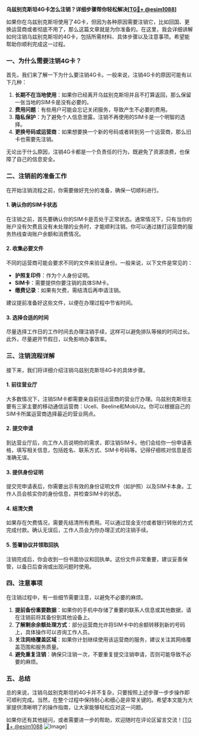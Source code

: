 **乌兹别克斯坦4G卡怎么注销？详细步骤帮你轻松解决[[TG💪+ @esim1088](https://t.me/s/esim1088)]**

如果你在乌兹别克斯坦使用了4G卡，但因为各种原因需要注销它，比如回国、更换运营商或者彻底不用了，那么这篇文章就是为你准备的。在这里，我会详细讲解如何注销乌兹别克斯坦的4G卡，包括所需材料、具体步骤以及注意事项。希望能帮助你顺利完成这一过程。

### 一、为什么需要注销4G卡？

首先，我们来了解一下为什么要注销4G卡。一般来说，注销4G卡的原因可能有以下几种：

1. **长期不在当地使用**：如果你已经离开乌兹别克斯坦并且不打算返回，那么保留一张当地的SIM卡是没有必要的。
2. **费用问题**：有些用户可能会忘记关闭服务，导致产生不必要的费用。
3. **隐私保护**：为了避免个人信息泄露，注销不再使用的SIM卡是一个明智的选择。
4. **更换号码或运营商**：如果想要换一个新的号码或者转到另一个运营商，那么旧卡也需要先注销。

无论出于什么原因，注销4G卡都是一个负责任的行为，既避免了资源浪费，也保障了自己的信息安全。

### 二、注销前的准备工作

在开始注销流程之前，你需要做好充分的准备，确保一切顺利进行。

#### 1. 确认你的SIM卡状态
在注销之前，首先要确认你的SIM卡是否处于正常状态。通常情况下，只有当你的账户没有欠费且没有未处理的业务时，才能顺利注销。你可以通过拨打运营商的服务热线查询账户余额和消费情况。

#### 2. 收集必要文件
不同的运营商可能会要求不同的文件来验证身份。一般来说，以下文件是常见的：

- **护照复印件**：作为个人身份证明。
- **SIM卡**：需要提供你要注销的具体SIM卡。
- **缴费记录**：如果有欠费，需结清后再申请注销。

建议提前准备好这些文件，以便在办理过程中节省时间。

#### 3. 选择合适的时间
尽量选择工作日的工作时间去办理注销手续，这样可以避免排队等候的时间过长。此外，尽量避开节假日，以免影响办事效率。

### 三、注销流程详解

接下来，我们将详细介绍注销乌兹别克斯坦4G卡的具体步骤。

#### 1. 前往营业厅
大多数情况下，注销SIM卡都需要亲自前往运营商的营业厅办理。乌兹别克斯坦主要有三家主要的移动通信运营商：Ucell、Beeline和MobiUz。你可以根据自己的SIM卡所属运营商选择最近的营业网点。

#### 2. 提交申请
到达营业厅后，向工作人员说明你的需求，即注销SIM卡。他们会给你一份申请表格，填写相关信息，包括姓名、联系方式、SIM卡号码等。记得仔细核对信息是否准确无误。

#### 3. 提供身份证明
提交完申请表后，你需要出示有效的身份证明文件（如护照）以及SIM卡本身。工作人员会核实你的身份信息，并检查SIM卡的状态。

#### 4. 结清欠费
如果存在欠费情况，需要先结清所有费用。可以通过现金支付或者银行转账的方式完成付款。确认无误后，工作人员会为你办理正式的注销手续。

#### 5. 签署协议并领取回执
注销完成后，你会收到一份书面协议和回执单。这份文件非常重要，建议妥善保管，以备日后查询或出现问题时使用。

### 四、注意事项

在注销过程中，有一些细节需要注意，以避免不必要的麻烦。

1. **提前备份重要数据**：如果你的手机中存储了重要的联系人信息或其他数据，请在注销前将其备份到其他设备上。
2. **了解剩余余额处理方式**：部分运营商允许将SIM卡中的余额转移到新的号码上，具体操作可以咨询工作人员。
3. **关注网络覆盖区域**：如果你计划继续使用该运营商的服务，建议关注其网络覆盖范围和服务质量。
4. **避免重复注销**：确保只注销一次，不要重复提交注销申请，否则可能导致不必要的麻烦。

### 五、总结

总的来说，注销乌兹别克斯坦的4G卡并不复杂，只要按照上述步骤一步步操作即可顺利完成。当然，在整个过程中保持耐心和细心是非常关键的。希望本文能为大家提供清晰明了的操作指南，让大家能够轻松应对这一问题。

如果你还有其他疑问，或者需要进一步的帮助，欢迎随时在评论区留言交流！[[TG💪+ @esim1088](https://t.me/s/esim1088) ![Image](https://i.postimg.cc/4NQfJmqS/Snipaste-2025-05-13-00-14-12.png)]